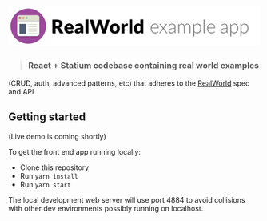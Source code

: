 # ![RealWorld Example App](logo.png)

> ### React + Statium codebase containing real world examples
(CRUD, auth, advanced patterns, etc) that adheres to the
[RealWorld](https://github.com/gothinkster/realworld) spec and API.


## Getting started

(Live demo is coming shortly)

To get the front end app running locally:

* Clone this repository
* Run `yarn install`
* Run `yarn start`

The local development web server will use port 4884 to avoid collisions with other
dev environments possibly running on localhost.

